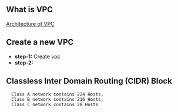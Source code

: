 ## What is VPC
[Architecture of VPC](https://www.javatpoint.com/aws-vpc)
## Create a new VPC
- **step-1:** Create vpc
- **step-2:** 


## Classless Inter Domain Routing (CIDR) Block
```t
  Class A network contains 224 Hosts,
  Class B network contains 216 Hosts,
  Class C network contains 28 Hosts 
```